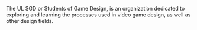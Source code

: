 The UL SGD or Students of Game Design, is an organization dedicated to exploring and learning the processes used in video game design, as well as other design fields.